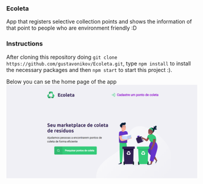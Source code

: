 ### Ecoleta
App that registers selective collection points and shows the information of that point to people who are environment friendly :D

### Instructions
After cloning this repository doing ```git clone https://github.com/gustavonikov/Ecoleta.git```, 
type ```npm install``` to install the necessary packages and then ```npm start``` to start this project :).

Below you can se the home page of the app
![ecoleta-home](/public/images/ecoleta-home.png)
